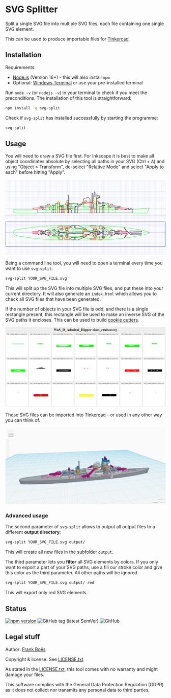 # SVG Splitter

Split a single SVG file into multiple SVG files, each file containing one single SVG element.

This can be used to produce importable files for [Tinkercad](https://www.tinkercad.com/).

## Installation

Requirements:

- [Node.js](https://nodejs.org/en/) (Version 16+) - this will also install `npm`
- Optional: [Windows Terminal](https://apps.microsoft.com/store/detail/windows-terminal/9N0DX20HK701) or use your pre-installed terminal

Run `node -v` (or `nodejs -v`) in your terminal to check if you meet the preconditions. The installation of this tool is straightforward:

```bash
npm install -g svg-split
```

Check if `svg-split` has installed successfully by starting the programme:

```bash
svg-split
```

## Usage

You will need to draw a SVG file first. For Inkscape it is best to make all object coordinates absolute by selecting all paths in your SVG (<key>Ctrl</kbd> + <kbd>A</kbd>) and using "Object > Transform", de-select "Relative Mode" and select "Apply to each" before hitting "Apply".

![](docs/hipper-2sideview.png)

Being a command line tool, you will need to open a terminal every time you want to use `svg-split`:

```bash
svg-split YOUR_SVG_FILE.svg
```

This will split up the SVG file into multiple SVG files, and put these into your current directory. It will also generate an `index.html` which allows you to check all SVG files that have been generated.

If the number of objects in your SVG file is odd, and there is a single rectangle present, this rectangle will be used to make an inverse SVG of the SVG paths it encloses. This can be used to build [cookie cutters](https://www.tinkercad.com/blog/tinkertip-hole-vs.-transparent).

![](docs/hipper-cookiecutter.png)

These SVG files can be imported into [Tinkercad](https://www.tinkercad.com/) - or used in any other way you can think of.

![](docs/hipper-tinkercad.png)

### Advanced usage

The second parameter of `svg-split` allows to output all output files to a different **output directory**:

```bash
svg-split YOUR_SVG_FILE.svg output/
```

This will create all new files in the subfolder `output`.

The third parameter lets you **filter** all SVG elements by colors. If you only want to export a part of your SVG paths, use a fill our stroke color and give this color as the third parameter. All other paths will be ignored.

```bash
svg-split YOUR_SVG_FILE.svg output/ red
```

This will export only red SVG elements.

## Status

[![npm version](https://badge.fury.io/js/svg-split.svg)](https://badge.fury.io/js/svg-split)
![GitHub tag (latest SemVer)](https://img.shields.io/github/v/tag/fboes/svg-split.svg?sort=semver)
![GitHub](https://img.shields.io/github/license/fboes/svg-split.svg)

## Legal stuff

Author: [Frank Boës](https://3960.org)

Copyright & license: See [LICENSE.txt](LICENSE.txt)

As stated in the [LICENSE.txt](LICENSE.txt), this tool comes with no warranty and might damage your files.

This software complies with the General Data Protection Regulation (GDPR) as it does not collect nor transmits any personal data to third parties.
